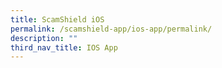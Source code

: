 ```yaml
---
title: ScamShield iOS
permalink: /scamshield-app/ios-app/permalink/
description: ""
third_nav_title: IOS App
---
```

